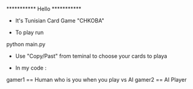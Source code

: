  *********** Hello *********** 


- It's Tunisian Card Game "CHKOBA"

- To play run 

python main.py

- Use "Copy/Past" from teminal to choose your cards to playa

- In my code :

gamer1 == Human who is you when you play vs AI 
gamer2 == AI Player